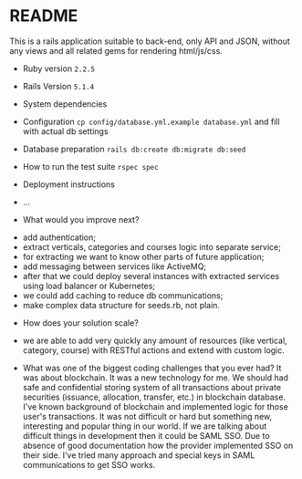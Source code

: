 # README

This is a rails application suitable to back-end, only API and JSON, without any views and all related gems for rendering html/js/css.

* Ruby version
`2.2.5`

* Rails Version
`5.1.4`

* System dependencies

* Configuration
`cp config/database.yml.example database.yml` and fill with actual db settings

* Database preparation
`rails db:create db:migrate db:seed`

* How to run the test suite
`rspec spec`

* Deployment instructions

* ...

* What would you improve next?
- add authentication;
- extract verticals, categories and courses logic into separate service;
- for extracting we want to know other parts of future application;
- add messaging between services like ActiveMQ;
- after that we could deploy several instances with extracted services using load balancer or Kubernetes;
- we could add caching to reduce db communications;
- make complex data structure for seeds.rb, not plain.

* How does your solution scale?
- we are able to add very quickly any amount of resources (like vertical, category, course) with RESTful actions and extend with custom logic.

* What was one of the biggest coding challenges that you ever had?
It was about blockchain. It was a new technology for me. We should had safe and confidential storing system of all transactions about private securities (issuance, allocation, transfer, etc.) in blockchain database. I've known background of blockchain and implemented logic for those user's transactions. It was not difficult or hard but something new, interesting and popular thing in our world.
If we are talking about difficult things in development then it could be SAML SSO. Due to absence of good documentation how the provider implemented SSO on their side. I've tried many approach and special keys in SAML communications to get SSO works.